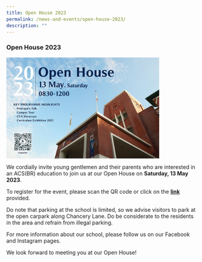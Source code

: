 ```yaml
---
title: Open House 2023
permalink: /news-and-events/open-house-2023/
description: ""
---
```

### **Open House 2023**
<img src="/images/acsbr-open-house-2023-banner.jpeg" style="width:80%;" align="middle">

We cordially invite young gentlemen and their parents who are interested in an ACS(BR) education to join us at our Open House on **Saturday, 13 May 2023**.

To register for the event, please scan the QR code or click on the **[link](https://go.gov.sg/acsbr-open-house)** provided.

Do note that parking at the school is limited, so we advise visitors to park at the open carpark along Chancery Lane. Do be considerate to the residents in the area and refrain from illegal parking.

For more information about our school, please follow us on our Facebook and Instagram pages. 

We look forward to meeting you at our Open House!